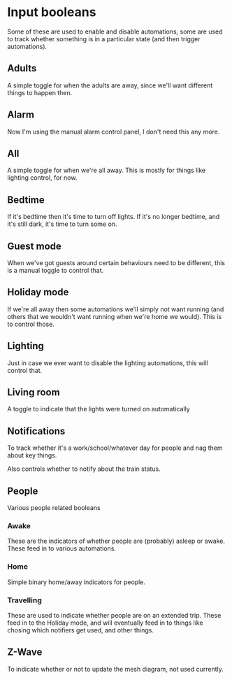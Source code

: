 # Input booleans

Some of these are used to enable and disable automations, some are used to track whether something is in a particular state (and then trigger automations).

## Adults

A simple toggle for when the adults are away, since we'll want different things to happen then.

## Alarm

Now I'm using the manual alarm control panel, I don't need this any more.

## All 

A simple toggle for when we're all away. This is mostly for things like lighting control, for now.

## Bedtime

If it's bedtime then it's time to turn off lights. If it's no longer bedtime, and it's still dark, it's time to turn some on.

## Guest mode

When we've got guests around certain behaviours need to be different, this is a manual toggle to control that.

## Holiday mode

If we're all away then some automations we'll simply not want running (and others that we wouldn't want running when we're home we would). This is to control those.

## Lighting

Just in case we ever want to disable the lighting automations, this will control that.

## Living room

A toggle to indicate that the lights were turned on automatically

## Notifications

To track whether it's a work/school/whatever day for people and nag them about key things.

Also controls whether to notify about the train status.

## People

Various people related booleans

### Awake

These are the indicators of whether people are (probably) asleep or awake. These feed in to various automations.

### Home

Simple binary home/away indicators for people.

### Travelling

These are used to indicate whether people are on an extended trip. These feed in to the Holiday mode, and will eventually feed in to things like chosing which notifiers get used, and other things.

## Z-Wave

To indicate whether or not to update the mesh diagram, not used currently.
